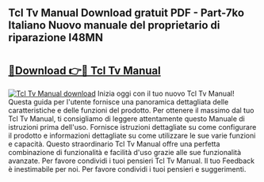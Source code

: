 ## Tcl Tv Manual Download gratuit PDF - Part-7ko Italiano Nuovo manuale del proprietario di riparazione I48MN

# <h2><a href="http://dfe6nu.blite.top/?on=Tcl+Tv+Manual">🔗Download 👉🔴 Tcl Tv Manual</a></h2>

[![Tcl Tv Manual download](https://i.imgur.com/lujVjoI.png)](http://dfe6nu.blite.top/?on=Tcl+Tv+Manual)
Inizia oggi con il tuo nuovo Tcl Tv Manual! Questa guida per l'utente fornisce una panoramica dettagliata delle caratteristiche e delle funzioni del prodotto. Per ottenere il massimo dal tuo Tcl Tv Manual, ti consigliamo di leggere attentamente questo Manuale di istruzioni prima dell'uso. Fornisce istruzioni dettagliate su come configurare il prodotto e informazioni dettagliate su come utilizzare le sue varie funzioni e capacità. Questo straordinario Tcl Tv Manual offre una perfetta combinazione di funzionalità e facilità d'uso grazie alle sue funzionalità avanzate. Per favore condividi i tuoi pensieri Tcl Tv Manual. Il tuo Feedback è inestimabile per noi. Per favore condividi i tuoi pensieri e suggerimenti.
